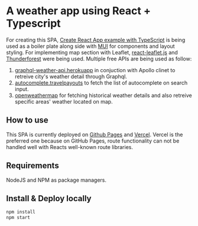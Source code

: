 # A weather app using React + Typescript
For creating this SPA, [Create React App example with TypeScript](https://github.com/mui/material-ui/tree/master/examples/create-react-app-with-typescript) is being used as a boiler plate along side with [MUI](https://mui.com/) for components and layout styling. For implementing map section with Leaflet, [react-leaflet.js](https://react-leaflet.js.org/) and [Thunderforest](https://www.thunderforest.com/maps/transport/) were being used.
Multiple free APIs are being used as follow:
1. [graphql-weather-api.herokuapp](https://graphql-weather-api.herokuapp.com) in conjuction with Apollo clinet to retreive city's weather detail through Graphql.
2. [autocomplete.travelpayouts](https://autocomplete.travelpayouts.com) to fetch the list of autocomplete on search input.
3. [openweathermap](https://api.openweathermap.org) for fetching historical weather details and also retreive specific areas' weather located on map.
## How to use
This SPA is currently deployed on [Github Pages](https://diegophz.github.io/sample-weather-app/) and [Vercel](https://sample-weather-ocn5oymoz-diegop-whitefoxclo.vercel.app/). Vercel is the preferred one because on GitHub Pages, route functionality can not be handled well with Reacts well-known route libraries.

## Requirements
 NodeJS and NPM as package managers.

## Install & Deploy locally
```sh
npm install
npm start
```
